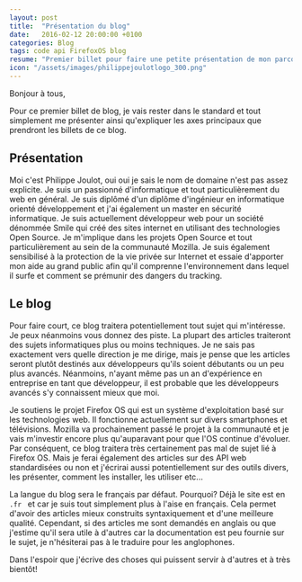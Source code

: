 ```yaml
---
layout: post
title:  "Présentation du blog"
date:   2016-02-12 20:00:00 +0100
categories: Blog
tags: code api FirefoxOS blog
resume: "Premier billet pour faire une petite présentation de mon parcours et pour expliquer les buts et les sujets principaux que traitera le présent blog."
icon: "/assets/images/philippejoulotlogo_300.png"
---
```

Bonjour à tous,

Pour ce premier billet de blog, je vais rester dans le standard et tout simplement me présenter ainsi qu'expliquer les axes principaux que prendront les billets de ce blog.

<h2>Présentation</h2>

Moi c'est Philippe Joulot, oui oui je sais le nom de domaine n'est pas assez explicite. Je suis un passionné d'informatique et tout particulièrement du web en général. Je suis diplômé d'un diplôme d'ingénieur en informatique orienté développement et j'ai également un master en sécurité informatique. Je suis actuellement développeur web pour un société dénommée Smile qui créé des sites internet en utilisant des technologies Open Source. Je m'implique dans les projets Open Source et tout particulièrement au sein de la communauté Mozilla. Je suis également sensibilisé à la protection de la vie privée sur Internet et essaie d'apporter mon aide au grand public afin qu'il comprenne l'environnement dans lequel il surfe et comment se prémunir des dangers du tracking.

<h2>Le blog</h2>

Pour faire court, ce blog traitera potentiellement tout sujet qui m'intéresse. Je peux néanmoins vous donnez des piste. La plupart des articles traiteront des sujets informatiques plus ou moins techniques. Je ne sais pas exactement vers quelle direction je me dirige, mais je pense que les articles seront plutôt destinés aux développeurs qu'ils soient débutants ou un peu plus avancés. Néanmoins, n'ayant même pas un an d'expérience en entreprise en tant que développeur, il est probable que les développeurs avancés s'y connaissent mieux que moi.

Je soutiens le projet Firefox OS qui est un système d'exploitation basé sur les technologies web. Il fonctionne actuellement sur divers smartphones et télévisions. Mozilla va prochainement passé le projet à la communauté et je vais m'investir encore plus qu'auparavant pour que l'OS continue d'évoluer. Par conséquent, ce blog traitera très certainement pas mal de sujet lié à Firefox OS. Mais je ferai également des articles sur des API web standardisées ou non et j'écrirai aussi potentiellement sur des outils divers, les présenter, comment les installer, les utiliser etc...

La langue du blog sera le français par défaut. Pourquoi? Déjà le site est en `.fr ` et car je suis tout simplement plus à l'aise en français. Cela permet d'avoir des articles mieux construits syntaxiquement et d'une meilleure qualité. Cependant, si des articles me sont demandés en anglais ou que j'estime qu'il sera utile à d'autres car la documentation est peu fournie sur le sujet, je n'hésiterai pas à le traduire pour les anglophones.

Dans l'espoir que j'écrive des choses qui puissent servir à d'autres et à très bientôt!
